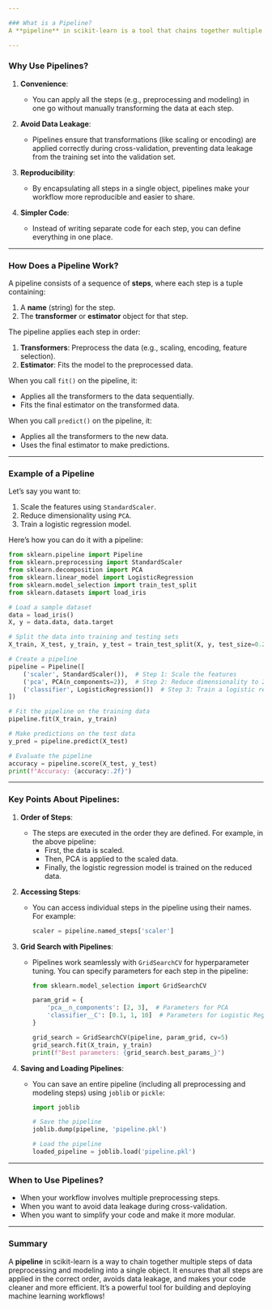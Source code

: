 ```yaml
---

### What is a Pipeline?
A **pipeline** in scikit-learn is a tool that chains together multiple **steps** of data processing and modeling into a single object. Each step in the pipeline is typically a **transformer** (for preprocessing) or an **estimator** (for modeling). The pipeline ensures that all the steps are executed in the correct order and makes your code cleaner, more readable, and less error-prone.

---
```


### Why Use Pipelines?
1. **Convenience**:
   - You can apply all the steps (e.g., preprocessing and modeling) in one go without manually transforming the data at each step.

2. **Avoid Data Leakage**:
   - Pipelines ensure that transformations (like scaling or encoding) are applied correctly during cross-validation, preventing data leakage from the training set into the validation set.

3. **Reproducibility**:
   - By encapsulating all steps in a single object, pipelines make your workflow more reproducible and easier to share.

4. **Simpler Code**:
   - Instead of writing separate code for each step, you can define everything in one place.

---

### How Does a Pipeline Work?
A pipeline consists of a sequence of **steps**, where each step is a tuple containing:
1. A **name** (string) for the step.
2. The **transformer** or **estimator** object for that step.

The pipeline applies each step in order:
1. **Transformers**: Preprocess the data (e.g., scaling, encoding, feature selection).
2. **Estimator**: Fits the model to the preprocessed data.

When you call `fit()` on the pipeline, it:
- Applies all the transformers to the data sequentially.
- Fits the final estimator on the transformed data.

When you call `predict()` on the pipeline, it:
- Applies all the transformers to the new data.
- Uses the final estimator to make predictions.

---

### Example of a Pipeline
Let’s say you want to:
1. Scale the features using `StandardScaler`.
2. Reduce dimensionality using `PCA`.
3. Train a logistic regression model.

Here’s how you can do it with a pipeline:

```python
from sklearn.pipeline import Pipeline
from sklearn.preprocessing import StandardScaler
from sklearn.decomposition import PCA
from sklearn.linear_model import LogisticRegression
from sklearn.model_selection import train_test_split
from sklearn.datasets import load_iris

# Load a sample dataset
data = load_iris()
X, y = data.data, data.target

# Split the data into training and testing sets
X_train, X_test, y_train, y_test = train_test_split(X, y, test_size=0.2, random_state=42)

# Create a pipeline
pipeline = Pipeline([
    ('scaler', StandardScaler()),  # Step 1: Scale the features
    ('pca', PCA(n_components=2)),  # Step 2: Reduce dimensionality to 2 components
    ('classifier', LogisticRegression())  # Step 3: Train a logistic regression model
])

# Fit the pipeline on the training data
pipeline.fit(X_train, y_train)

# Make predictions on the test data
y_pred = pipeline.predict(X_test)

# Evaluate the pipeline
accuracy = pipeline.score(X_test, y_test)
print(f"Accuracy: {accuracy:.2f}")
```

---

### Key Points About Pipelines:
1. **Order of Steps**:
   - The steps are executed in the order they are defined. For example, in the above pipeline:
     - First, the data is scaled.
     - Then, PCA is applied to the scaled data.
     - Finally, the logistic regression model is trained on the reduced data.

2. **Accessing Steps**:
   - You can access individual steps in the pipeline using their names. For example:
     ```python
     scaler = pipeline.named_steps['scaler']
     ```

3. **Grid Search with Pipelines**:
   - Pipelines work seamlessly with `GridSearchCV` for hyperparameter tuning. You can specify parameters for each step in the pipeline:
     ```python
     from sklearn.model_selection import GridSearchCV

     param_grid = {
         'pca__n_components': [2, 3],  # Parameters for PCA
         'classifier__C': [0.1, 1, 10]  # Parameters for Logistic Regression
     }

     grid_search = GridSearchCV(pipeline, param_grid, cv=5)
     grid_search.fit(X_train, y_train)
     print(f"Best parameters: {grid_search.best_params_}")
     ```

4. **Saving and Loading Pipelines**:
   - You can save an entire pipeline (including all preprocessing and modeling steps) using `joblib` or `pickle`:
     ```python
     import joblib

     # Save the pipeline
     joblib.dump(pipeline, 'pipeline.pkl')

     # Load the pipeline
     loaded_pipeline = joblib.load('pipeline.pkl')
     ```

---

### When to Use Pipelines?
- When your workflow involves multiple preprocessing steps.
- When you want to avoid data leakage during cross-validation.
- When you want to simplify your code and make it more modular.

---

### Summary
A **pipeline** in scikit-learn is a way to chain together multiple steps of data preprocessing and modeling into a single object. It ensures that all steps are applied in the correct order, avoids data leakage, and makes your code cleaner and more efficient. It’s a powerful tool for building and deploying machine learning workflows!
